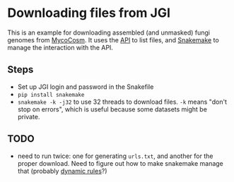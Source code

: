 # Downloading files from JGI

This is an example for downloading assembled (and unmasked) fungi genomes from [MycoCosm][0].
It uses the [API][1] to list files,
and [Snakemake][2] to manage the interaction with the API.

## Steps

- Set up JGI login and password in the Snakefile
- `pip install snakemake`
- `snakemake -k -j32` to use 32 threads to download files. `-k` means "don't stop on errors",
  which is useful because some datasets might be private.

## TODO

- need to run twice: one for generating `urls.txt`,
  and another for the proper download.
  Need to figure out how to make snakemake manage that (probably [dynamic rules][3]?)

[0]: http://genome.jgi.doe.gov/programs/fungi/index.jsf
[1]: http://genome.jgi.doe.gov/help/download.jsf#api
[2]: https://snakemake.readthedocs.io/en/stable/
[3]: http://snakemake.readthedocs.io/en/stable/snakefiles/rules.html#dynamic-files

